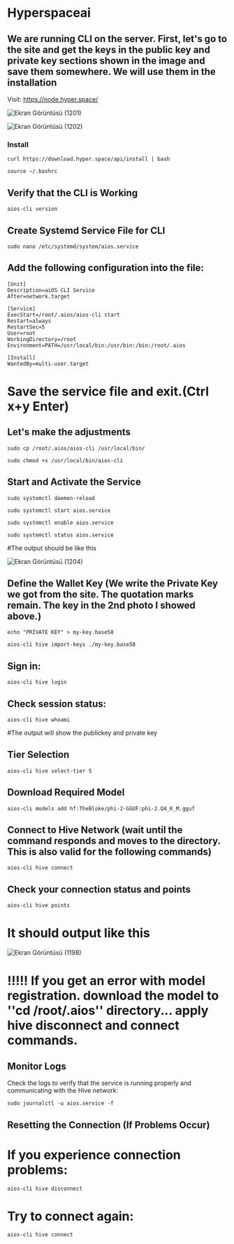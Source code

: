 # Hyperspaceai
## We are running CLI on the server. First, let's go to the site and get the keys in the public key and private key sections shown in the image and save them somewhere. We will use them in the installation
Visit: https://node.hyper.space/

![Ekran Görüntüsü (1201)](https://github.com/user-attachments/assets/82d0e6aa-bf4c-4a40-92ed-fedb37e6b17d)

![Ekran Görüntüsü (1202)](https://github.com/user-attachments/assets/c8c0259f-0e98-4ee4-ab3b-8971573becf7)

### Install

```
curl https://download.hyper.space/api/install | bash

source ~/.bashrc
```

## Verify that the CLI is Working

```
aios-cli version
```

## Create Systemd Service File for CLI
```
sudo nano /etc/systemd/system/aios.service
```

## Add the following configuration into the file:
```
[Unit]
Description=aiOS CLI Service
After=network.target

[Service]
ExecStart=/root/.aios/aios-cli start
Restart=always
RestartSec=5
User=root
WorkingDirectory=/root
Environment=PATH=/usr/local/bin:/usr/bin:/bin:/root/.aios

[Install]
WantedBy=multi-user.target
```
# Save the service file and exit.(Ctrl x+y Enter)

## Let's make the adjustments

```
sudo cp /root/.aios/aios-cli /usr/local/bin/
```
```
sudo chmod +x /usr/local/bin/aios-cli
```

## Start and Activate the Service

```
sudo systemctl daemon-reload

sudo systemctl start aios.service

sudo systemctl enable aios.service

sudo systemctl status aios.service
```

#The output should be like this

![Ekran Görüntüsü (1204)](https://github.com/user-attachments/assets/1743b723-afd6-4372-a767-b1b0c5c4135e)

## Define the Wallet Key (We write the Private Key we got from the site. The quotation marks remain. The key in the 2nd photo I showed above.)

```
echo "PRİVATE KEY" > my-key.base58
```
```
aios-cli hive import-keys ./my-key.base58
```

## Sign in:
```
aios-cli hive login
```
## Check session status:
```
aios-cli hive whoami
```
#The output will show the publickey and private key

## Tier Selection
```
aios-cli hive select-tier 5
```
## Download Required Model
```
aios-cli models add hf:TheBloke/phi-2-GGUF:phi-2.Q4_K_M.gguf
```

## Connect to Hive Network (wait until the command responds and moves to the directory. This is also valid for the following commands)
```
aios-cli hive connect
```
## Check your connection status and points

```
aios-cli hive points
```

# It should output like this

![Ekran Görüntüsü (1198)](https://github.com/user-attachments/assets/b9bbfac7-98d5-40c9-b3c6-d5fdd7e843bf)


# !!!!! If you get an error with model registration. download the model to ''cd /root/.aios'' directory... apply hive disconnect and connect commands.


## Monitor Logs
Check the logs to verify that the service is running properly and communicating with the Hive network:

```
sudo journalctl -u aios.service -f
```




## Resetting the Connection (If Problems Occur)
  # If you experience connection problems:
```
aios-cli hive disconnect
```
  # Try to connect again:
```
aios-cli hive connect
```



























